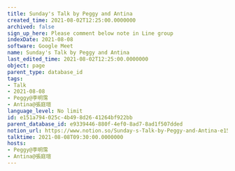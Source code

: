 ```yaml
---
title: Sunday's Talk by Peggy and Antina
created_time: 2021-08-02T12:25:00.0000000
archived: false
sign_up_here: Please comment below note in Line group
indexDate: 2021-08-08
software: Google Meet
name: Sunday's Talk by Peggy and Antina
last_edited_time: 2021-08-02T12:25:00.0000000
object: page
parent_type: database_id
tags:
- Talk
- 2021-08-08
- Peggy@李明霈
- Antina@張庭瑄
language_level: No limit
id: e151a794-025c-4b49-8d26-41264bf922bb
parent_database_id: e9339446-880f-4ef0-8ad7-8ad1f507dded
notion_url: https://www.notion.so/Sunday-s-Talk-by-Peggy-and-Antina-e151a794025c4b498d2641264bf922bb
talktime: 2021-08-08T09:30:00.0000000
hosts:
- Peggy@李明霈
- Antina@張庭瑄
---
```







